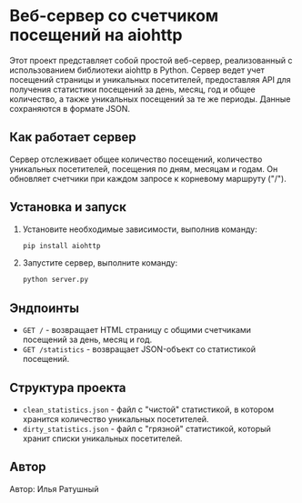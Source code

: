 # Веб-сервер со счетчиком посещений на aiohttp

Этот проект представляет собой простой веб-сервер, реализованный с 
использованием библиотеки aiohttp в Python. Сервер ведет учет посещений
страницы и уникальных посетителей, предоставляя API для получения статистики
посещений за день, месяц, год и общее количество, а также уникальных посещений
за те же периоды. Данные сохраняются в формате JSON.

## Как работает сервер

Сервер отслеживает общее количество посещений, количество уникальных 
посетителей, посещения по дням, месяцам и годам. Он обновляет счетчики при 
каждом запросе к корневому маршруту ("/").

## Установка и запуск

1. Установите необходимые зависимости, выполнив команду:

    ```bash
    pip install aiohttp
    ```

2. Запустите сервер, выполните команду:

    ```bash
    python server.py
    ```

## Эндпоинты

- `GET /` - возвращает HTML страницу с общими счетчиками посещений за день, 
 месяц и год.
- `GET /statistics` - возвращает JSON-объект со статистикой посещений.

## Структура проекта

- `clean_statistics.json` - файл с "чистой" статистикой, в котором хранится 
  количество уникальных посетителей.
- `dirty_statistics.json` - файл с "грязной" статистикой, который хранит 
  списки уникальных посетителей.

## Автор

Автор: Илья Ратушный